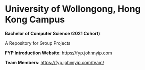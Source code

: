 # University of Wollongong, Hong Kong Campus
**Bachelor of Computer Science (2021 Cohort)**

A Repository for Group Projects

**FYP Introduction Website**: https://fyp.johnnyip.com

**Team Members**: https://fyp.johnnyip.com/team/

